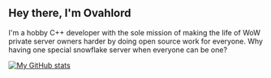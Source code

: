 ## Hey there, I'm Ovahlord

I'm a hobby C++ developer with the sole mission of making the life of WoW private server owners harder by doing open source work for everyone. 
Why having one special snowflake server when everyone can be one?

[![My GitHub stats](https://github-readme-stats.vercel.app/api/?username=ovahlord&show_icons=true)](https://github.com/anuraghazra/github-readme-stats)

